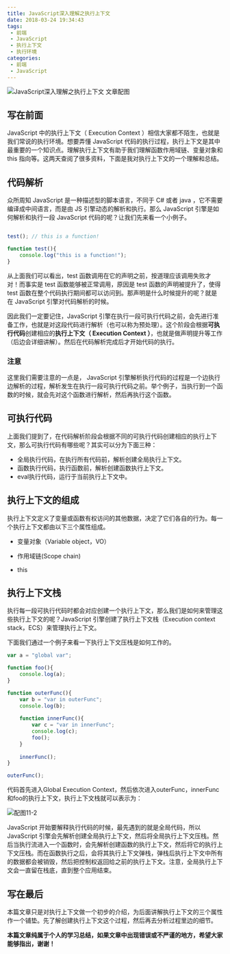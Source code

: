 ```yaml
---
title: JavaScript深入理解之执行上下文
date: 2018-03-24 19:34:43
tags:
 - 前端
 - JavaScript
 - 执行上下文
 - 执行环境
categories:
 - 前端
 - JavaScript
---
```



![JavaScript深入理解之执行上下文 文章配图](https://cavszhouyou-1254093697.cos.ap-chongqing.myqcloud.com/peitu11-1.jpg)

## 写在前面

JavaScript 中的执行上下文（ Execution Context ）相信大家都不陌生，也就是我们常说的执行环境。想要弄懂 JavaScript 代码的执行过程，执行上下文是其中最重要的一个知识点。理解执行上下文有助于我们理解函数作用域链、变量对象和 this 指向等。这两天查阅了很多资料，下面是我对执行上下文的一个理解和总结。

<!--more-->

## 代码解析

众所周知 JavaScript 是一种描述型的脚本语言，不同于 C# 或者 java ，它不需要编译成中间语言，而是由 JS 引擎动态的解析和执行。那么 JavaScript 引擎是如何解析和执行一段 JavaScript 代码的呢？让我们先来看一个小例子。

```js

test(); // this is a function!

function test(){
    console.log("this is a function!");
}
```

从上面我们可以看出，test 函数调用在它的声明之前，按道理应该调用失败才对！而事实是 test 函数能够被正常调用，原因是 test 函数的声明被提升了，使得 test 函数在整个代码执行期间都可以访问到。那声明是什么时候提升的呢？就是在 JavaScript 引擎对代码解析的时候。

因此我们一定要记住，JavaScript 引擎在执行一段可执行代码之前，会先进行准备工作，也就是对这段代码进行解析（也可以称为预处理）。这个阶段会根据**可执行代码**创建相应的**执行上下文（ Execution Context ）**，也就是做声明提升等工作（后边会详细讲解）。然后在代码解析完成后才开始代码的执行。

### 注意

这里我们需要注意的一点是， JavaScript 引擎解析执行代码的过程是一个边执行边解析的过程，解析发生在执行一段可执行代码之前。举个例子，当执行到一个函数的时候，就会先对这个函数进行解析，然后再执行这个函数。

## 可执行代码

上面我们提到了，在代码解析阶段会根据不同的可执行代码创建相应的执行上下文，那么可执行代码有哪些呢？其实可以分为下面三种：

* 全局执行代码，在执行所有代码前，解析创建全局执行上下文。
* 函数执行代码，执行函数前，解析创建函数执行上下文。
* eval执行代码，运行于当前执行上下文中。

## 执行上下文的组成

执行上下文定义了变量或函数有权访问的其他数据，决定了它们各自的行为。每一个执行上下文都由以下三个属性组成。

* 变量对象（Variable object，VO）

* 作用域链(Scope chain)
 
* this

## 执行上下文栈

执行每一段可执行代码时都会对应创建一个执行上下文，那么我们是如何来管理这些执行上下文的呢？JavaScript 引擎创建了执行上下文栈（Execution context stack，ECS）来管理执行上下文。 

下面我们通过一个例子来看一下执行上下文压栈是如何工作的。

```js
var a = "global var";

function foo(){
    console.log(a);
}

function outerFunc(){
    var b = "var in outerFunc";
    console.log(b);
    
    function innerFunc(){
        var c = "var in innerFunc";
        console.log(c);
        foo();
    }
    
    innerFunc();
}

outerFunc();
```

代码首先进入Global Execution Context，然后依次进入outerFunc，innerFunc和foo的执行上下文，执行上下文栈就可以表示为：

![配图11-2](https://cavszhouyou-1254093697.cos.ap-chongqing.myqcloud.com/peitu11-2.png)

JavaScript 开始要解释执行代码的时候，最先遇到的就是全局代码，所以 JavaScript 引擎会先解析创建全局执行上下文，然后将全局执行上下文压栈。然后当执行流进入一个函数时，会先解析创建函数的执行上下文，然后将它的执行上下文压栈。而在函数执行之后，会将其执行上下文弹栈，弹栈后执行上下文中所有的数据都会被销毁，然后把控制权返回给之前的执行上下文。注意，全局执行上下文会一直留在栈底，直到整个应用结束。

## 写在最后

本篇文章只是对执行上下文做一个初步的介绍，为后面讲解执行上下文的三个属性作一个铺垫。先了解创建执行上下文这个过程，然后再去分析过程里边的细节。

**本篇文章纯属于个人的学习总结，如果文章中出现错误或不严谨的地方，希望大家能够指出，谢谢！**